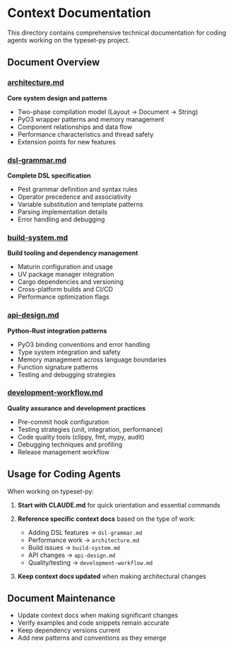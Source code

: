 # Context Documentation

This directory contains comprehensive technical documentation for coding agents working on the typeset-py project.

## Document Overview

### [architecture.md](architecture.md)
**Core system design and patterns**
- Two-phase compilation model (Layout → Document → String)
- PyO3 wrapper patterns and memory management
- Component relationships and data flow
- Performance characteristics and thread safety
- Extension points for new features

### [dsl-grammar.md](dsl-grammar.md)
**Complete DSL specification**
- Pest grammar definition and syntax rules
- Operator precedence and associativity
- Variable substitution and template patterns
- Parsing implementation details
- Error handling and debugging

### [build-system.md](build-system.md)
**Build tooling and dependency management**
- Maturin configuration and usage
- UV package manager integration
- Cargo dependencies and versioning
- Cross-platform builds and CI/CD
- Performance optimization flags

### [api-design.md](api-design.md)
**Python-Rust integration patterns**
- PyO3 binding conventions and error handling
- Type system integration and safety
- Memory management across language boundaries
- Function signature patterns
- Testing and debugging strategies

### [development-workflow.md](development-workflow.md)
**Quality assurance and development practices**
- Pre-commit hook configuration
- Testing strategies (unit, integration, performance)
- Code quality tools (clippy, fmt, mypy, audit)
- Debugging techniques and profiling
- Release management workflow

## Usage for Coding Agents

When working on typeset-py:

1. **Start with CLAUDE.md** for quick orientation and essential commands
2. **Reference specific context docs** based on the type of work:
   - Adding DSL features → `dsl-grammar.md`
   - Performance work → `architecture.md`
   - Build issues → `build-system.md`
   - API changes → `api-design.md`
   - Quality/testing → `development-workflow.md`

3. **Keep context docs updated** when making architectural changes

## Document Maintenance

- Update context docs when making significant changes
- Verify examples and code snippets remain accurate
- Keep dependency versions current
- Add new patterns and conventions as they emerge
